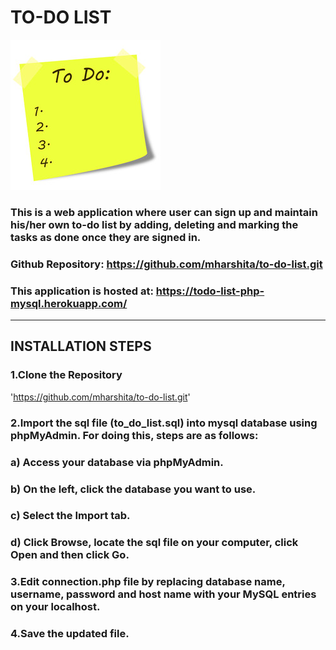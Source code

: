 # TO-DO LIST
![to-do list](./to-do.JPEG)
### This is a web application where user can sign up and maintain his/her own to-do list by adding, deleting and marking the tasks as done once they are signed in.
### Github Repository: https://github.com/mharshita/to-do-list.git

### This application is hosted at: https://todo-list-php-mysql.herokuapp.com/

---

## INSTALLATION STEPS
### 1.Clone the Repository
'https://github.com/mharshita/to-do-list.git'

### 2.Import the sql file (to_do_list.sql) into mysql database using phpMyAdmin. For doing this, steps are as follows:
###  a) Access your database via phpMyAdmin.
###  b) On the left, click the database you want to use.
###  c) Select the Import tab.
###  d) Click Browse, locate the sql file on your computer, click Open and then click Go.

### 3.Edit connection.php file by replacing database name, username, password and host name with your MySQL entries on your localhost.

### 4.Save the updated file.
 